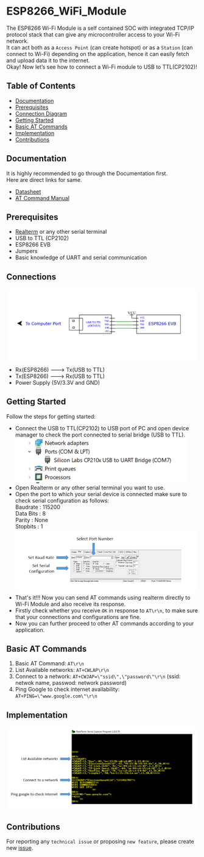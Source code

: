 # ESP8266_WiFi_Module
The ESP8266 Wi-Fi Module is a self contained SOC with integrated TCP/IP protocol stack that can give any microcontroller access to your Wi-Fi network. <br>
It can act both as a ```Access Point``` (can create hotspot) or as a ```Station``` (can connect to Wi-Fi) depending on the application, hence it can easily fetch and upload data it to the internet.<br>
Okay! Now let’s see how to connect a Wi-Fi module to USB to TTL(CP2102)!
## Table of Contents
* [Documentation](README.md#documentation)
* [Prerequisites](README.md#prerequisites)
* [Connection Diagram](README.md#connections)
* [Getting Started](README.md#getting-started)
* [Basic AT Commands](README.md#basic-at-commands)
* [Implementation](README.md#implementation)
* [Contributions](README.md#contributions)
## Documentation
It is highly recommended to go through the Documentation first.<br>
Here are direct links for same.<br>
* [Datasheet](https://www.google.com/url?sa=t&rct=j&q=&esrc=s&source=web&cd=&cad=rja&uact=8&ved=2ahUKEwj844jAvqT3AhUKzjgGHVf2DW4QFnoECAQQAQ&url=https%3A%2F%2Fdocs.ai-thinker.com%2F_media%2Fesp8266%2Fdocs%2Fesp-07s_product_specification_en.pdf&usg=AOvVaw3k-zfaEmobvifaX6MvxyKy) 
* [AT Command Manual](https://www.google.com/url?sa=t&rct=j&q=&esrc=s&source=web&cd=&cad=rja&uact=8&ved=2ahUKEwjsvZubv6T3AhVFR2wGHWzAAN0QFnoECAUQAQ&url=https%3A%2F%2Fwww.espressif.com%2Fsites%2Fdefault%2Ffiles%2F4a-esp8266_at_instruction_set_en_v1.5.4_0.pdf&usg=AOvVaw20lkJ-AqYpSMMLgdBZt-2R)
## Prerequisites
* [Realterm](https://realterm.sourceforge.io/index.html#downloads_Download) or any other serial terminal
* USB to TTL (CP2102)
* ESP8266 EVB
* Jumpers
* Basic knowledge of UART and serial communication
## Connections
![Alt text](Images/SCHEMATIC_ESP8266_2022_03_26.png?raw=true "Title")
* Rx(ESP8266) ---> Tx(USB to TTL)
* Tx(ESP8266) ---> Rx(USB to TTL)
* Power Supply (5V/3.3V and GND)
## Getting Started
Follow the steps for getting started:
* Connect the USB to TTL(CP2102) to USB port of PC and open device manager to check the port connected to serial bridge (USB to TTL).<br>
![Alt text](Images/deviceManager.png?raw=true "Title")
* Open Realterm or any other serial terminal you want to use.
* Open the port to which your serial device is connected make sure to check serial configuration as follows:<br>
    Baudrate : 115200<br>
    Data Bits : 8<br>
    Parity : None<br>
    Stopbits : 1<br> 
![Alt text](Images/serialConfig.PNG?raw=true "Title")
* That's it!!! Now you can send AT commands using realterm directly to Wi-Fi Module and also receive its response.
* Firstly check whether you receive ```OK``` in response to ```AT\r\n```, to make sure that your connections and configurations are fine.
* Now you can further proceed to other AT commands according to your application.
## Basic AT Commands
1. Basic AT Command: ```AT\r\n```
2. List Available networks: ```AT+CWLAP\r\n```
3. Connect to a network: ```AT+CWJAP=\"ssid\",\"password\"\r\n``` (ssid: netwok name, passwod: network password)
4. Ping Google to check internet availability: ```AT+PING=\"www.google.com\"\r\n```
## Implementation
![Alt text](Images/wifiSerial.PNG?raw=true "Title")
## Contributions
For reporting any ```technical issue``` or proposing ```new feature```, please create new [issue](https://docs.github.com/en/issues/tracking-your-work-with-issues/creating-an-issue).


